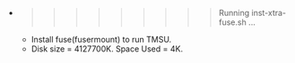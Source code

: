 * >>>>>>>>> Running inst-xtra-fuse.sh ...
  * Install fuse(fusermount) to run TMSU.
  * Disk size = 4127700K. Space Used = 4K.
